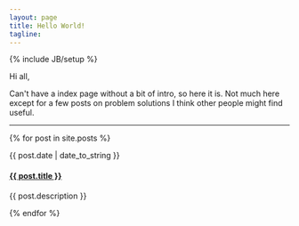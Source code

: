 ```yaml
---
layout: page
title: Hello World!
tagline:
---
```

{% include JB/setup %}

Hi all, 

Can't have a index page without a bit of intro, so here it is. Not much here 
except for a few posts on problem solutions I think other people might find useful. 

-----

{% for post in site.posts %}
  <div class="pull-right">{{ post.date | date_to_string }}</div>
  <h4><a href="{{ BASE_PATH }}{{ post.url }}">{{ post.title }}</a></h4>

  <p class="description">{{ post.description }}</p>
{% endfor %}
